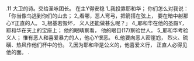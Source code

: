 .11 
大卫的诗。交给圣咏团长。 
在主Y得安稳 
1_我投靠耶和华； 
你们怎么对我说：「你当像鸟逃到你们的山去； 
2_看哪，恶人弯弓，把箭搭在弦上， 
要在暗中射那心Y正直的人。 
3_根基若毁坏， 
义人还能做甚么呢？」 
4_耶和华在他的圣殿Y， 
耶和华在天上的宝座上； 
他的眼睛察看， 
他的眼目(17)察验世人。 
5_耶和华考验义人； 
惟有恶人和喜爱暴力的人，他心Y恨恶。 
6_他要向恶人密崖尥， 
烈火、硫磺、热风作他们杯中的份。 
7_因为耶和华是公义的，他喜爱义行， 
正直人必得见他的面。 
.